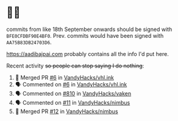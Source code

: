# 👋🏻
<!--
**aadibajpai/aadibajpai** is a ✨ _special_ ✨ repository because its `README.md` (this file) appears on your GitHub profile.
-->
commits from like 18th September onwards should be signed with `BFE0CFDBF90E4BF0`. Prev. commits would have been signed with `AA75B83DB24703D6`.

https://aadibajpai.com probably contains all the info I'd put here.

Recent activity ~~so people can stop saying I do nothing~~:
<!--START_SECTION:activity-->
1. 🎉 Merged PR [#6](https://github.com/VandyHacks/vhl.ink/pull/6) in [VandyHacks/vhl.ink](https://github.com/VandyHacks/vhl.ink)
2. 🗣 Commented on [#6](https://github.com/VandyHacks/vhl.ink/issues/6) in [VandyHacks/vhl.ink](https://github.com/VandyHacks/vhl.ink)
3. 🗣 Commented on [#810](https://github.com/VandyHacks/vaken/issues/810) in [VandyHacks/vaken](https://github.com/VandyHacks/vaken)
4. 🗣 Commented on [#11](https://github.com/VandyHacks/nimbus/issues/11) in [VandyHacks/nimbus](https://github.com/VandyHacks/nimbus)
5. 🎉 Merged PR [#12](https://github.com/VandyHacks/nimbus/pull/12) in [VandyHacks/nimbus](https://github.com/VandyHacks/nimbus)
<!--END_SECTION:activity-->
